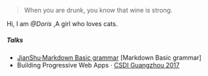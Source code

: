 > When you are drunk, you know that wine is strong.


Hi, I am *@Doris* ,A girl who loves cats. 


##### Talks

- [JianShu·Markdown Basic grammar](https://www.jianshu.com/p/191d1e21f7ed) [Markdown Basic grammar]
- Building Progressive Web Apps · [CSDI Guangzhou 2017](http://www.csdisummit.com/)






